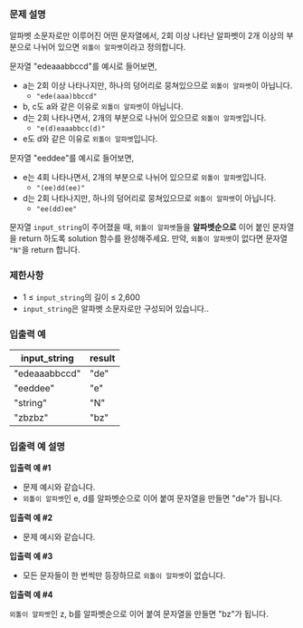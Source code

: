 ### 문제 설명

알파벳 소문자로만 이루어진 어떤 문자열에서, 2회 이상 나타난 알파벳이 2개 이상의 부분으로 나뉘어 있으면 `외톨이 알파벳`이라고 정의합니다.

문자열 "edeaaabbccd"를 예시로 들어보면,
- a는 2회 이상 나타나지만, 하나의 덩어리로 뭉쳐있으므로 `외톨이 알파벳`이 아닙니다.
  - `"ede(aaa)bbccd"`
- b, c도 a와 같은 이유로 `외톨이 알파벳`이 아닙니다.
- d는 2회 나타나면서, 2개의 부분으로 나뉘어 있으므로 `외톨이 알파벳`입니다.
  - `"e(d)eaaabbcc(d)"`
- e도 d와 같은 이유로 `외톨이 알파벳`입니다.

문자열 "eeddee"를 예시로 들어보면,
- e는 4회 나타나면서, 2개의 부분으로 나뉘어 있으므로 `외톨이 알파벳`입니다.
  - `"(ee)dd(ee)"`
- d는 2회 나타나지만, 하나의 덩어리로 뭉쳐있으므로 `외톨이 알파벳`이 아닙니다.
  - `"ee(dd)ee"`

문자열 `input_string`이 주어졌을 때, `외톨이 알파벳`들을 **알파벳순으로** 이어 붙인 문자열을 return 하도록 solution 함수를 완성해주세요. 만약, `외톨이 알파벳`이 없다면 문자열 `"N"`을 return 합니다.


### 제한사항

- 1 ≤ `input_string`의 길이 ≤ 2,600
- `input_string`은 알파벳 소문자로만 구성되어 있습니다..


### 입출력 예

|input_string|result|
|---|---|
|"edeaaabbccd"|"de"|
|"eeddee"|"e"|
|"string"|"N"|
|"zbzbz"|"bz"|


### 입출력 예 설명

**입출력 예 #1**

- 문제 예시와 같습니다.
- `외톨이 알파벳`인 e, d를 알파벳순으로 이어 붙여 문자열을 만들면 "de"가 됩니다.

**입출력 예 #2**

- 문제 예시와 같습니다.

**입출력 예 #3**

- 모든 문자들이 한 번씩만 등장하므로 `외톨이 알파벳`이 없습니다.

**입출력 예 #4**

`외톨이 알파벳`인 z, b를 알파벳순으로 이어 붙여 문자열을 만들면 "bz"가 됩니다.
